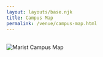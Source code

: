 ```yaml
---
layout: layouts/base.njk
title: Campus Map
permalink: /venue/campus-map.html
---
```


<br>
<img src="/MCC2025/assets/images/MaristMap.jpg" alt="Marist Campus Map">

